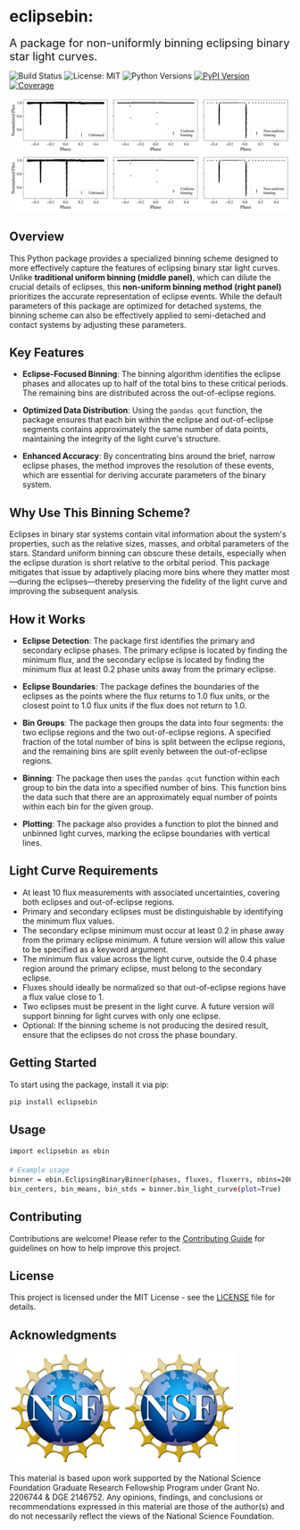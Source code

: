 # eclipsebin:
<span style="font-size: 20px;">A package for non-uniformly binning eclipsing binary star light curves.</span>


![Build Status](https://github.com/jackieblaum/eclipsebin/actions/workflows/tests.yml/badge.svg)
![License: MIT](https://img.shields.io/badge/License-MIT-blue.svg)
![Python Versions](https://img.shields.io/pypi/pyversions/eclipsebin)
[![PyPI Version](https://img.shields.io/pypi/v/eclipsebin)](https://pypi.org/project/eclipsebin/)
[![Coverage](https://codecov.io/gh/jackieblaum/eclipsebin/branch/main/graph/badge.svg)](https://codecov.io/gh/jackieblaum/eclipsebin)

<img src="images/binning_comparison.jpg" alt="Binned Light Curve" onerror="this.style.display='none';">
<img src="docs/images/binning_comparison.jpg" alt="Binned Light Curve" onerror="this.style.display='none';">

## Overview

This Python package provides a specialized binning scheme designed to more effectively capture the features of eclipsing binary star light curves. Unlike **traditional uniform binning (middle panel)**, which can dilute the crucial details of eclipses, this **non-uniform binning method (right panel)** prioritizes the accurate representation of eclipse events. While the default parameters of this package are optimized for detached systems, the binning scheme can also be effectively applied to semi-detached and contact systems by adjusting these parameters.

## Key Features

- **Eclipse-Focused Binning**: The binning algorithm identifies the eclipse phases and allocates up to half of the total bins to these critical periods. The remaining bins are distributed across the out-of-eclipse regions.
  
- **Optimized Data Distribution**: Using the `pandas qcut` function, the package ensures that each bin within the eclipse and out-of-eclipse segments contains approximately the same number of data points, maintaining the integrity of the light curve's structure.
  
- **Enhanced Accuracy**: By concentrating bins around the brief, narrow eclipse phases, the method improves the resolution of these events, which are essential for deriving accurate parameters of the binary system.

## Why Use This Binning Scheme?

Eclipses in binary star systems contain vital information about the system's properties, such as the relative sizes, masses, and orbital parameters of the stars. Standard uniform binning can obscure these details, especially when the eclipse duration is short relative to the orbital period. This package mitigates that issue by adaptively placing more bins where they matter most—during the eclipses—thereby preserving the fidelity of the light curve and improving the subsequent analysis.

## How it Works
- **Eclipse Detection**: The package first identifies the primary and secondary eclipse phases. The primary eclipse is located by finding the minimum flux, and the secondary eclipse is located by finding the minimum flux at least 0.2 phase units away from the primary eclipse. 

- **Eclipse Boundaries**: The package defines the boundaries of the eclipses as the points where the flux returns to 1.0 flux units, or the closest point to 1.0 flux units if the flux does not return to 1.0.

- **Bin Groups**: The package then groups the data into four segments: the two eclipse regions and the two out-of-eclipse regions. A specified fraction of the total number of bins is split between the eclipse regions, and the remaining bins are split evenly between the out-of-eclipse regions.

- **Binning**: The package then uses the `pandas qcut` function within each group to bin the data into a specified number of bins. This function bins the data such that there are an approximately equal number of points within each bin for the given group.

- **Plotting**: The package also provides a function to plot the binned and unbinned light curves, marking the eclipse boundaries with vertical lines.

## Light Curve Requirements

- At least 10 flux measurements with associated uncertainties, covering both eclipses and out-of-eclipse regions.
- Primary and secondary eclipses must be distinguishable by identifying the minimum flux values.
- The secondary eclipse minimum must occur at least 0.2 in phase away from the primary eclipse minimum. A future version will allow this value to be specified as a keyword argument.
- The minimum flux value across the light curve, outside the 0.4 phase region around the primary eclipse, must belong to the secondary eclipse.
- Fluxes should ideally be normalized so that out-of-eclipse regions have a flux value close to 1.
- Two eclipses must be present in the light curve. A future version will support binning for light curves with only one eclipse.
- Optional: If the binning scheme is not producing the desired result, ensure that the eclipses do not cross the phase boundary.
  
## Getting Started

To start using the package, install it via pip:

```bash
pip install eclipsebin
```

## Usage

```bash
import eclipsebin as ebin

# Example usage
binner = ebin.EclipsingBinaryBinner(phases, fluxes, fluxerrs, nbins=200, fraction_in_eclipse=0.5, atol_primary=0.001, atol_secondary=0.05)
bin_centers, bin_means, bin_stds = binner.bin_light_curve(plot=True)
```

<!-- For GitHub -->
<!--
<span >Refer to the [documentation](https://jackieblaum.github.io/eclipsebin/) for more detailed usage instructions and examples.</span>
-->

## Contributing

Contributions are welcome! Please refer to the [Contributing Guide](CONTRIBUTING.md) for guidelines on how to help improve this project.

## License

This project is licensed under the MIT License - see the [LICENSE](LICENSE) file for details.

## Acknowledgments

<!-- For GitHub -->
<img src="docs/images/nsf_logo.png" alt="NSF" width="200" onerror="this.style.display='none';">

<!-- For MkDocs (Read the Docs) -->
<img src="images/nsf_logo.png" alt="NSF" width="200" onerror="this.style.display='none';">


This material is based upon work supported by the National Science Foundation Graduate Research Fellowship Program under Grant No. 2206744 & DGE 2146752. Any opinions, findings, and conclusions or recommendations expressed in this material are those of the author(s) and do not necessarily reflect the views of the National Science Foundation.
